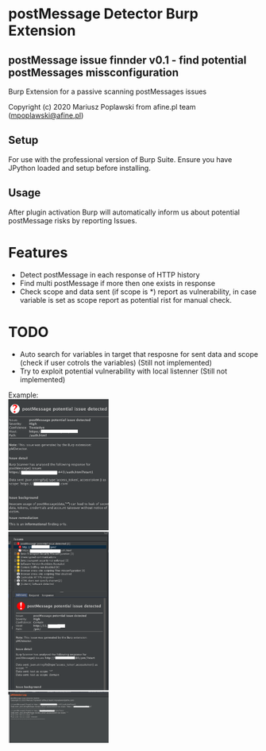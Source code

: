 # postMessage Detector Burp Extension

## postMessage issue finnder v0.1 - find potential postMessages missconfiguration
Burp Extension for a passive scanning postMessages issues
 
Copyright (c) 2020 Mariusz Poplawski from afine.pl team (mpoplawski@afine.pl)

## Setup
For use with the professional version of Burp Suite. Ensure you have JPython loaded and setup
before installing.

## Usage
After plugin activation Burp will automatically inform us about potential postMessage risks by reporting Issues.

# Features
- Detect postMessage in each response of HTTP history
- Find multi postMessage if more then one exists in response
- Check scope and data sent (if scope is *) report as vulnerability, in case variable is set as scope report as potential rist for manual check.

# TODO
- Auto search for variables in target that resposne for sent data and scope (check if user cotrols the variables) (Still not implemented)
- Try to exploit potential vulnerability with local listenner (Still not implemented)


Example:<br>
<img src="https://github.com/mariuszpoplawski/postMessage-Detector-Burp-Extension/blob/master/1.png?raw=true" width="40%"><br>
<img src="https://github.com/mariuszpoplawski/postMessage-Detector-Burp-Extension/blob/master/2.png?raw=true" width="40%"><br>
<img src="https://github.com/mariuszpoplawski/postMessage-Detector-Burp-Extension/blob/master/3.png?raw=true" width="40%"><br>


